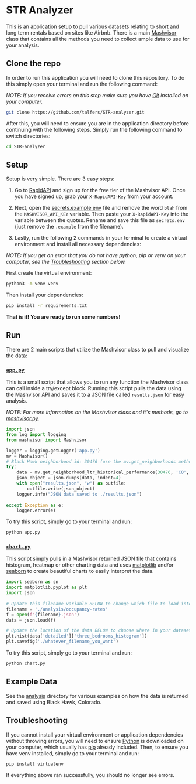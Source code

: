 # STR Analyzer

This is an application setup to pull various datasets relating to short and long term rentals based on sites like Airbnb. There is a main [Mashvisor](./mashvisor.py) class that contains all the methods you need to collect ample data to use for your analysis.


## Clone the repo

In order to run this application you will need to clone this repository. To do this simply open your terminal and run the following command:

_NOTE: If you receive errors on this step make sure you have [Git](https://git-scm.com/downloads) installed on your computer._


```zsh
git clone https://github.com/talfers/STR-analyzer.git
```

After this, you will need to ensure you are in the application directory before continuing with the following steps. Simply run the following command to switch directories:

```zsh
cd STR-analyzer
```


## Setup
Setup is very simple. There are 3 easy steps:

1. Go to [RapidAPI](https://rapidapi.com/mashvisor-team/api/mashvisor) and sign up for the free tier of the Mashvisor API. Once you have signed up, grab your `X-RapidAPI-Key` from your account.

2. Next, open the [secrets.example.env](./secrets.example.env) file and remove the word `blah` from the `MASHVISOR_API_KEY` variable. Then paste your `X-RapidAPI-Key` into the variable between the quotes. Rename and save this file as `secrets.env` (just remove the `.example` from the filename).

3. Lastly, run the following 2 commands in your terminal to create a virtual environment and install all necessary dependencies:

_NOTE: If you get an error that you do not have python, pip or venv on your computer, see the [Troubleshooting](#troubleshooting) section below._

First create the virtual environment:
```zsh
python3 -m venv venv
```

Then install your dependencies:
```zsh
pip install -r requirements.txt
```

**That is it! You are ready to run some numbers!**


## Run
There are 2 main scripts that utilize the Mashvisor class to pull and visualize the data:

### [`app.py`](./app.py)
This is a small script that allows you to run any function the Mashvisor class can call inside a try/except block. Running this script pulls the data using the Mashvisor API and saves it to a JSON file called `results.json` for easy analysis.

_NOTE: For more information on the Mashvisor class and it's methods, go to [mashvisor.py](./mashvisor.py)._

```python
import json
from log import logging
from mashvisor import Mashvisor

logger = logging.getLogger('app.py')
mv = Mashvisor()
# Black Hawk neighborhood id: 30476 (use the mv.get_neighborhoods method to find your id)
try:
    data = mv.get_neighborhood_ltr_historical_performance(30476, 'CO', 2022)
    json_object = json.dumps(data, indent=4)
    with open("results.json", "w") as outfile:
        outfile.write(json_object)
    logger.info("JSON data saved to ./results.json")
    
except Exception as e:
    logger.error(e)
```

To try this script, simply go to your terminal and run:
```zsh
python app.py
```


### [`chart.py`](./chart.py)
This script simply pulls in a Mashvisor returned JSON file that contains histogram, heatmap or other charting data and uses [matplotlib](https://matplotlib.org/) and/or [seaborn](https://seaborn.pydata.org/) to create beautiful charts to easily interpret the data.

```python
import seaborn as sn
import matplotlib.pyplot as plt
import json
 
# Update this filename variable BELOW to change which file to load into memory
filename = './analysis/occupancy-rates'
f = open(f'{filename}.json')
data = json.load(f)

# Update the location of the data BELOW to choose where in your dataset to chart/visualize
plt.hist(data['detailed']['three_bedrooms_histogram'])
plt.savefig('./whatever_filename_you_want')
```

To try this script, simply go to your terminal and run:
```zsh
python chart.py
```


## Example Data

See the [analysis](./analysis) directory for various examples on how the data is returned and saved using Black Hawk, Colorado.



## Troubleshooting

If you cannot install your virtual environment or application dependencies without throwing errors, you will need to ensure [Python](https://www.python.org/downloads/) is downloaded on your computer, which usually has [pip](https://pypi.org/project/pip/) already included. Then, to ensure you have venv installed, simply go to your terminal and run:

```zsh
pip install virtualenv
```

If everything above ran successfully, you should no longer see errors.
